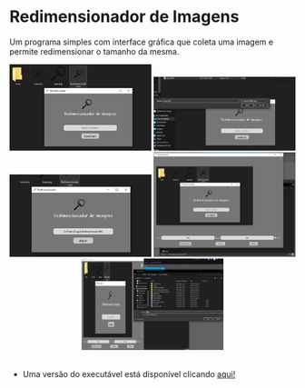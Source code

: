 # Redimensionador de Imagens
 Um programa simples com interface gráfica que coleta uma imagem e permite redimensionar o tamanho da mesma.
 
<div align="center">
 
 <img alt="Imagem Inicio" width="250" src="https://github.com/QueirozT/Redimensionador-de-Imagens/blob/main/arquivos/imagens/Inicio.PNG">
  
 <img alt="Imagem Localizando" width="250" src="https://github.com/QueirozT/Redimensionador-de-Imagens/blob/main/arquivos/imagens/localizando.PNG">
 
 <img alt="Imagem Abrindo" width="250" src="https://github.com/QueirozT/Redimensionador-de-Imagens/blob/main/arquivos/imagens/Abrindo.PNG">
 
 <img alt="Imagem Dimensionando" width="250" src="https://github.com/QueirozT/Redimensionador-de-Imagens/blob/main/arquivos/imagens/Dimensionando.PNG">
 
 <img alt="Imagem Salvando" width="250" src="https://github.com/QueirozT/Redimensionador-de-Imagens/blob/main/arquivos/imagens/Salvando.PNG">
 
</div>
 
 <br>
 
 - Uma versão do executável está disponível clicando <a href="https://github.com/QueirozT/Redimensionador-de-Imagens/raw/main/Executavel/Redimensionador%20de%20Imagens.rar" target="_blank">aqui!</a>
